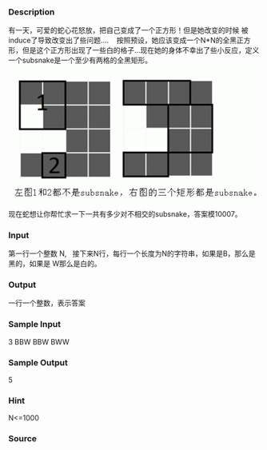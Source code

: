 
### Description
有一天，可爱的蛇心花怒放，把自己变成了一个正方形！但是她改变的时候
被induce了导致改变出了些问题....  
 
按照预设，她应该变成一个N*N的全黑正方形，但是这个正方形出现了一些白的格子...现在她的身体不幸出了些小反应，定义一个subsnake是一个至少有两格的全黑矩形。 
![](/JudgeOnline/upload/201306/1(1).jpg)
现在蛇想让你帮忙求一下一共有多少对不相交的subsnake，答案模10007。
### Input
第一行一个整数 N,   接下来N行，每行一个长度为N的字符串，如果是B，那么是黑的，如果是 W那么是白的。 
 

### Output
一行一个整数，表示答案
### Sample Input
3 
BBW
BBW 
BWW 

### Sample Output
5
### Hint
N<=1000
### Source
